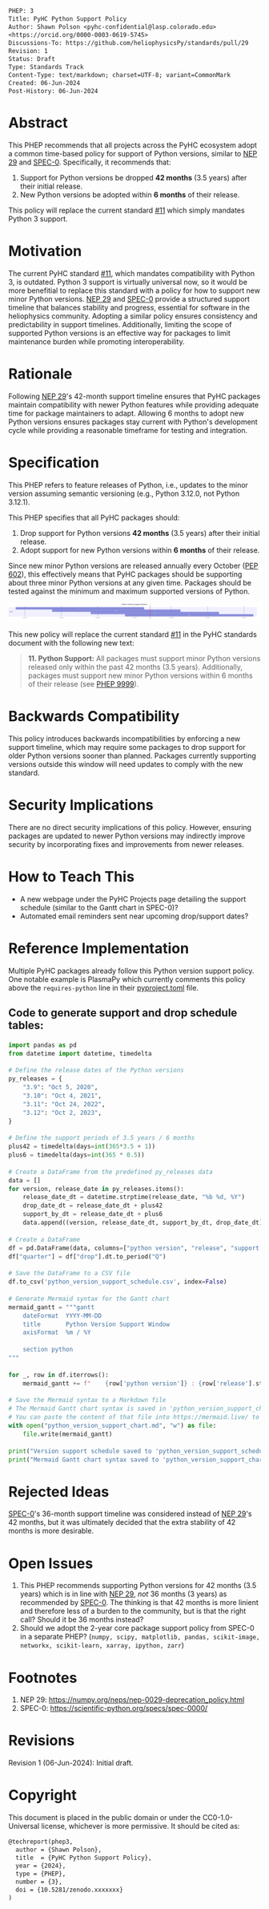 ```
PHEP: 3
Title: PyHC Python Support Policy
Author: Shawn Polson <pyhc-confidential@lasp.colorado.edu> <https://orcid.org/0000-0003-0619-5745>
Discussions-To: https://github.com/heliophysicsPy/standards/pull/29
Revision: 1
Status: Draft
Type: Standards Track
Content-Type: text/markdown; charset=UTF-8; variant=CommonMark
Created: 06-Jun-2024
Post-History: 06-Jun-2024
```

# Abstract
<a name="abstract"></a>
This PHEP recommends that all projects across the PyHC ecosystem adopt a common time-based policy for support of Python versions, similar to [NEP 29](https://numpy.org/neps/nep-0029-deprecation_policy.html) and [SPEC-0](https://scientific-python.org/specs/spec-0000/). Specifically, it recommends that:
1. Support for Python versions be dropped **42 months** (3.5 years) after their initial release.
2. New Python versions be adopted within **6 months** of their release.

This policy will replace the current standard [#11](https://github.com/heliophysicsPy/standards/blob/main/standards.md#standards) which simply mandates Python 3 support.

# Motivation
<a name="motivation"></a>
The current PyHC standard [#11](https://github.com/heliophysicsPy/standards/blob/main/standards.md#standards), which mandates compatibility with Python 3, is outdated. Python 3 support is virtually universal now, so it would be more benefitial to replace this standard with a policy for how to support new minor Python versions. [NEP 29](https://numpy.org/neps/nep-0029-deprecation_policy.html) and [SPEC-0](https://scientific-python.org/specs/spec-0000/) provide a structured support timeline that balances stability and progress, essential for software in the heliophysics community. Adopting a similar policy ensures consistency and predictability in support timelines. Additionally, limiting the scope of supported Python versions is an effective way for packages to limit maintenance burden while promoting interoperability.

# Rationale
<a name="rationale"></a>
Following [NEP 29](https://numpy.org/neps/nep-0029-deprecation_policy.html)'s 42-month support timeline ensures that PyHC packages maintain compatibility with newer Python features while providing adequate time for package maintainers to adapt. Allowing 6 months to adopt new Python versions ensures packages stay current with Python's development cycle while providing a reasonable timeframe for testing and integration.

# Specification
<a name="specification"></a>
This PHEP refers to feature releases of Python, i.e., updates to the minor version assuming semantic versioning (e.g., Python 3.12.0, not Python 3.12.1). 

This PHEP specifies that all PyHC packages should:
1. Drop support for Python versions **42 months** (3.5 years) after their initial release.
2. Adopt support for new Python versions within **6 months** of their release.

Since new minor Python versions are released annually every October ([PEP 602](https://peps.python.org/pep-0602/)), this effectively means that PyHC packages should be supporting about three minor Python versions at any given time. Packages should be tested against the minimum and maximum supported versions of Python.

![Python Support Window](phep-0003/python-support-window.svg)

This new policy will replace the current standard [#11](https://github.com/heliophysicsPy/standards/blob/main/standards.md#standards) in the PyHC standards document with the following new text:

> **11. Python Support:** All packages must support minor Python versions released only within the past 42 months (3.5 years). Additionally, packages must support new minor Python versions within 6 months of their release (see [PHEP 9999](???)). 

# Backwards Compatibility
<a name="backwards-compatibility"></a>
This policy introduces backwards incompatibilities by enforcing a new support timeline, which may require some packages to drop support for older Python versions sooner than planned. Packages currently supporting versions outside this window will need updates to comply with the new standard.

# Security Implications
<a name="security-implications"></a>
There are no direct security implications of this policy. However, ensuring packages are updated to newer Python versions may indirectly improve security by incorporating fixes and improvements from newer releases.

# How to Teach This
<a name="how-to-teach-this"></a>
 - A new webpage under the PyHC Projects page detailing the support schedule (similar to the Gantt chart in SPEC-0)? 
 - Automated email reminders sent near upcoming drop/support dates?

# Reference Implementation
<a name="reference-implementation"></a>
Multiple PyHC packages already follow this Python version support policy. One notable example is PlasmaPy which currently comments this policy above the `requires-python` line in their [pyproject.toml](https://github.com/PlasmaPy/PlasmaPy/blob/main/pyproject.toml#L24-L27) file.

## Code to generate support and drop schedule tables:
```python
import pandas as pd
from datetime import datetime, timedelta

# Define the release dates of the Python versions
py_releases = {
    "3.9": "Oct 5, 2020",
    "3.10": "Oct 4, 2021",
    "3.11": "Oct 24, 2022",
    "3.12": "Oct 2, 2023",
}

# Define the support periods of 3.5 years / 6 months
plus42 = timedelta(days=int(365*3.5 + 1))
plus6 = timedelta(days=int(365 * 0.5))

# Create a DataFrame from the predefined py_releases data
data = []
for version, release_date in py_releases.items():
    release_date_dt = datetime.strptime(release_date, "%b %d, %Y")
    drop_date_dt = release_date_dt + plus42
    support_by_dt = release_date_dt + plus6
    data.append((version, release_date_dt, support_by_dt, drop_date_dt))

# Create a DataFrame
df = pd.DataFrame(data, columns=["python version", "release", "support by", "drop"])
df["quarter"] = df["drop"].dt.to_period("Q")

# Save the DataFrame to a CSV file
df.to_csv('python_version_support_schedule.csv', index=False)

# Generate Mermaid syntax for the Gantt chart
mermaid_gantt = """gantt
    dateFormat  YYYY-MM-DD
    title       Python Version Support Window
    axisFormat  %m / %Y

    section python
"""

for _, row in df.iterrows():
    mermaid_gantt += f"    {row['python version']} : {row['release'].strftime('%Y-%m-%d')},{row['drop'].strftime('%Y-%m-%d')}\n"

# Save the Mermaid syntax to a Markdown file
# The Mermaid Gantt chart syntax is saved in 'python_version_support_chart.md'.
# You can paste the content of that file into https://mermaid.live/ to generate the chart image.
with open("python_version_support_chart.md", "w") as file:
    file.write(mermaid_gantt)

print("Version support schedule saved to 'python_version_support_schedule.csv'")
print("Mermaid Gantt chart syntax saved to 'python_version_support_chart.md' (render at https://mermaid.live/)")
```

# Rejected Ideas
<a name="rejected-ideas"></a>
[SPEC-0](https://scientific-python.org/specs/spec-0000/)'s 36-month support timeline was considered instead of [NEP 29](https://numpy.org/neps/nep-0029-deprecation_policy.html)'s 42 months, but it was ultimately decided that the extra stability of 42 months is more desirable.

# Open Issues
<a name="open-issues"></a>
1. This PHEP recommends supporting Python versions for 42 months (3.5 years) which is in line with [NEP 29](https://numpy.org/neps/nep-0029-deprecation_policy.html), _not_ 36 months (3 years) as recommended by [SPEC-0](https://scientific-python.org/specs/spec-0000/). The thinking is that 42 months is more linient and therefore less of a burden to the community, but is that the right call? Should it be 36 months instead?
2. Should we adopt the 2-year core package support policy from SPEC-0 in a separate PHEP? (`numpy, scipy, matplotlib, pandas, scikit-image, networkx, scikit-learn, xarray, ipython, zarr`)

# Footnotes
<a name="footnotes"></a>
1. NEP 29: https://numpy.org/neps/nep-0029-deprecation_policy.html
2. SPEC-0: https://scientific-python.org/specs/spec-0000/

# Revisions
<a name="revisions"></a>
Revision 1 (06-Jun-2024): Initial draft.

# Copyright
<a name="copyright"></a>
This document is placed in the public domain or under the CC0-1.0-Universal license, whichever is more permissive. It should be cited as:

```
@techreport(phep3,
  author = {Shawn Polson},
  title  = {PyHC Python Support Policy},
  year = {2024},
  type = {PHEP},
  number = {3},
  doi = {10.5281/zenodo.xxxxxxx}
)
```
